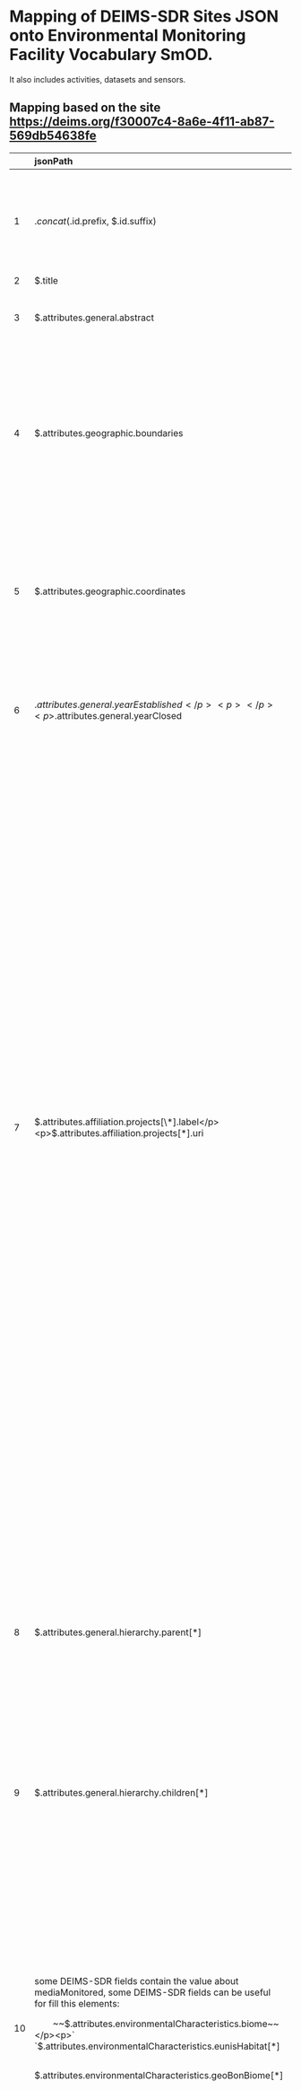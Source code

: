 # Mapping of DEIMS-SDR Sites JSON onto Environmental Monitoring Facility Vocabulary SmOD.

It also includes activities, datasets and sensors.
## Mapping based on the site <https://deims.org/f30007c4-8a6e-4f11-ab87-569db54638fe>

||**jsonPath**|**JSON data item example**|**Translation into SmOD** |**Notes**|
| :- | :- | :- | :- | :- |
|1|$.concat($.id.prefix, $.id.suffix)|<p>"id": {</p><p>`    	`"prefix": "https://deims.org/",</p><p>`    	`"suffix": "f30007c4-8a6e-4f11-ab87-569db54638fe"</p><p>`	`}</p>|<<https://deims.org/f30007c4-8a6e-4f11-ab87-569db54638fe>> a ef:EnvironmentalMonitoringFacility|The namespace value will be owned by the data provider of the spatial object and **will be registered in the INSPIRE External Object Identifier Namespaces Register**.|
|2|$.title|"title": "Lago Maggiore - Italy"|ef:name "Lago Maggiore - Italy"|-|
|3|$.attributes.general.abstract|"general": {"abstract": "Lake Maggiore was studied since the beginning of last century although not systematically. Regular research started by the foundation in 1938 of the Italian Institute of Hydrobiology ... "}|dct:description "Lake Maggiore was studied since the beginning of last century although not systematically. Regular research started by the foundation in 1938 of the Italian Institute of Hydrobiology ... "|-|
|4|$.attributes.geographic.boundaries|<p>"attributes": {geographic": {</p><p>`	`"boundaries": "MULTIPOLYGON (((8.6159757984541 45.726276324811, 8.6144175920894 45.725807536395, 8.6139308395752 45.725576372661, 8.6129526013489 45.725568562495, …)))"</p><p>}</p><p>}</p>|<p>*geosparql:hasGeometry [*</p><p>`    `*rdf:type sf:multipolygon ;* </p><p>`    `*geosparql:asWKT "<urn:ogc:def:crs:EPSG::4283>* MULTIPOLYGON (((8.6159757984541 45.726276324811, 8.6144175920894 45.725807536395, 8.6139308395752 45.725576372661, 8.6129526013489 45.725568562495, …)))*}"^^geosparql:wktLiteral ;*</p><p>`  `*] ;*</p><p></p>|<p>ef:geometry property is currently missing in SmOD</p><p></p><p>*# check the geometry most of the sites have polygon and some of theme have multipolygon, can be check this and change sf attribute?*</p>|
|5|$.attributes.geographic.coordinates|"attributes": {geographic": {coordinates": "POINT (8.63403 45.9547)}}|<p>*geo:lat                "*8.63403*" ;*</p><p>*geo:lon                "*45.9547*" ;*</p><p></p><p>and</p><p></p><p>*geosparql:hasGeometry  [ a                sf:Point ;*</p><p>`                                 `*geosparql:asWKT  "<urn:ogc:def:crs:EPSG::4283> POINT (8.63403 45.9547)"^^geosparql:wktLiteral*</p><p></p><p></p>|ef:representativePoint property is currently missing in SmOD|
|6|<p>$.attributes.general.yearEstablished </p><p></p><p>$.attributes.general.yearClosed</p>|<p>"attributes": {"general":{"yearEstablished": 2008,</p><p>"yearClosed": null }</p><p>}</p>|<p>*dct:temporal [ a dct:PeriodOfTime ;*</p><p>`    `*dcat:startDate "2008"^^xsd:date ;*</p><p>`    `*dcat:endDate ""^^xsd:date ;*</p><p>`  `*] ;*</p><p></p><p></p><p></p><p></p><p></p>|ef:operationalActivityPeriod property is currently missing in SmOD|
|7|<p>$.attributes.affiliation.projects[\*].label</p><p>$.attributes.affiliation.projects[\*].uri</p>|<p>[</p><p>`   `{</p><p>`      `"label" : "LIFEPLAN",</p><p>`      `"uri" : "https://cordis.europa.eu/project/id/856506"</p><p>`   `},</p><p>`   `{</p><p>`      `"label" : "NETLAKE Cost Action ES1201",</p><p>`      `"uri" : null</p><p>`   `},</p><p>`   `{</p><p>`      `"label" : "eLTER (H2020)",</p><p>`      `"uri" : "https://cordis.europa.eu/project/id/654359"</p><p>`   `},</p><p>`   `{</p><p>`      `"label" : "eLTER PLUS (H2020) - RA",</p><p>`      `"uri" : "https://cordis.europa.eu/project/id/871128"</p><p>`   `},</p><p>`   `{</p><p>`      `"label" : "eLTER PLUS (H2020) - TA",</p><p>`      `"uri" : "https://cordis.europa.eu/project/id/871128"</p><p>`   `},</p><p>`   `{</p><p>`      `"label" : "eLTER PLUS (H2020) - VA",</p><p>`      `"uri" : "https://cordis.europa.eu/project/id/871128"</p><p>`   `},</p><p>`   `{</p><p>`      `"label" : "eLTER catalogue",</p><p>`      `"uri" : null</p><p>`   `}</p><p>]</p>|<p>` `*oav:websiteurl https://cordis.europa.eu/project/id/856506 ;*</p><p>`    `*oav:title LIFEPLAN;*</p><p></p><p></p>||
|8|$.attributes.general.hierarchy.parent[\*]|<p>[</p><p>`   `{</p><p>`      `"type" : "site",</p><p>`      `"title" : "IT08-Southern Alpine Lakes - Italy",</p><p>`      `"id" : {</p><p>`         `"prefix" : "https://deims.org/",</p><p>`         `"suffix" : "8ffe6c61-5473-4e56-9a6e-827baad941e5"</p><p>`      `},</p><p>`      `"changed" : "2021-11-23T11:14:44+0100"</p><p>`   `}</p><p>]</p><p></p>|*ef:narrower <https://deims.org/ "8ffe6c61-5473-4e56-9a6e-827baad941e5> ;*||
|9|$.attributes.general.hierarchy.children[\*]|<p>[</p><p></p><p>]</p><p></p>|*ef:narrower <> ;*||
|10|<p>some DEIMS-SDR fields contain the value about mediaMonitored, some DEIMS-SDR fields can be useful for fill this elements:</p><p>`    `~~$.attributes.environmentalCharacteristics.biome~~</p><p>`    	`$.attributes.environmentalCharacteristics.eunisHabitat[\*]</p><p>`    	`$.attributes.environmentalCharacteristics.geoBonBiome[\*]</p>|<p>eunisHabitat</p><p>[</p><p>`   `{</p><p>`      `"label" : "Inland surface waters (C)",</p><p>`      `"uri" : null</p><p>`   `},</p><p>`   `{</p><p>`      `"label" : "Permanent oligotrophic lakes, ponds and pools (C1.1)",</p><p>`      `"uri" : null</p><p>`   `},</p><p>`   `{</p><p>`      `"label" : "Surface standing waters (C1)",</p><p>`      `"uri" : null</p><p>`   `}</p><p>]</p><p>geoBonBiome</p><p>[</p><p>`   `"Fresh water lakes"</p><p>]</p>|ef:mediaMonitored “Fresh water lakes”, “Inland surface waters (C)", “Permanent oligotrophic lakes, ponds and pools (C1.1)”, “Surface standing waters (C1)”|<p>mediaMonitored is from a codeList (http://inspire.ec.europa.eu/codeList/MediaValue) with some values: air, biota, landscape, sediment, soil/ground, waste, water</p><p></p><p>For SmOD EF Ontology the media monitored is defined as: “This property specifies monitored environmental media.” without use of codeList.</p>|
|11|<p>ITERATOR ite:CSSPath(?personpageurl, "div.panel-body div[class\*=name-field-person-name] div.field--item", "") AS ?siteManagerfullname</p><p></p><p>ITERATOR ite:CSSPath(?personpageurl, "div.panel-body div[class\*=name-field-email] div.field--item", "") AS ?siteManageremail</p><p></p><p>ITERATOR ite:CSSPath(?personpageurl, "div.panel-body div[class\*=name-field-orcid] div.field--item", "") AS ?siteManagerorcid</p><p></p>||<p>*dcat:contactPoint [ a               vcard:Individual ;*</p><p>`                                 `*rdfs:seeAlso    <https://deims.org/node/1575> ;*</p><p>*vcard:fn "Thomas Zechmeister" ;*</p><p>`                                 `*vcard:hasEmail  "thomas.zechmeister@bgld.gv.at"*</p><p>*] ;*</p><p></p>||
|12|$.attributes.affiliation.networks[?(@.network.id.prefix=='https://deims.org/network/')]|<p>[</p><p>`   `{</p><p>`      `"network" : {</p><p>`         `"name" : "ILTER",</p><p>`         `"id" : {</p><p>`            `"prefix" : "https://deims.org/network/",</p><p>`            `"suffix" : "1aa7ccb2-a14b-43d6-90ac-5e0a6bc1d65b"</p><p>`         `}</p><p>`      `},</p><p>`      `"siteCode" : null,</p><p>`      `"verified" : true</p><p>`   `},</p><p>`   `{</p><p>`      `"network" : {</p><p>`         `"name" : "LTER Europe",</p><p>`         `"id" : {</p><p>`            `"prefix" : "https://deims.org/network/",</p><p>`            `"suffix" : "4742ffca-65ac-4aae-815f-83738500a1fc"</p><p>`         `}</p><p>`      `},</p><p>`      `"siteCode" : null,</p><p>`      `"verified" : true</p><p>`   `},</p><p>`   `{</p><p>`      `"network" : {</p><p>`         `"name" : "LTER Italia (Italy)",</p><p>`         `"id" : {</p><p>`            `"prefix" : "https://deims.org/network/",</p><p>`            `"suffix" : "7fef6b73-e5cb-4cd2-b438-ed32eb1504b3"</p><p>`         `}</p><p>`      `},</p><p>`      `"siteCode" : "LTER\_EU\_IT\_045",</p><p>`      `"verified" : true</p><p>`   `}</p><p>]</p>|ef:belongsTo           <https://deims.org/network/d45c2690-dbef-4dbc-a742-26ea846edf28> ;|link to network(s)|
|13|||ef:involvedIn <>|link to activity(ies)|
|14|$.attributes.relatedResources[?(@.id.prefix=='https://deims.org/sensors/')]|<p>[</p><p></p><p>]</p>|<p><> a ef:EnvironmentalMonitoringFacility ;</p><p>ef:specialisedEMFType 'sensor' ;</p><p>ef:broader ?identifier .</p>|link to sensor(s)|
|15|concat($.attributes.relatedResources[?(@.id.prefix=="https://deims.org/dataset/")].id.prefix, $.attributes.relatedResources[?(@.id.prefix=="https://deims.org/dataset/")].id.suffix)|<p>[</p><p>`   `{</p><p>`      `"id" : {</p><p>`         `"prefix" : "https://deims.org/dataset/",</p><p>`         `"suffix" : "d9e94776-e7a8-11e2-a655-005056ab003f"</p><p>`      `},</p><p>`      `"title" : "Biovolume of Phytoplankton in Lake Maggiore site code  IT\_SI001137\_within the period 1981 - 2010",</p><p>`      `"changed" : "2021-08-25T16:38:25+0200"</p><p>`   `},</p><p>`   `{...}</p><p>]</p>|<p>*ef:hasObservation a rdf:Property;*</p><p>`  			 `*rdfs:domain ef:EnvironmentalMonitoringFacility;*</p><p>`                    	`*rdfs:range ef:EnvironmentalMonitoringFacility .*</p><p></p><p>ef:hasObservation <https://deims.org/dataset/d9e94776-e7a8-11e2-a655-005056ab003f></p>|<p>ef:hasObservation property is currently missing in SmOD</p><p></p><p>link to dataset(s)</p>|


## Mapping based on the Activity <https://deims.org/activity/08dbd115-758e-4edc-ad26-2c820a32fb53>

||**jsonPath**|**JSON data item example**|**Translation into SmOD** |**Notes**|
| :- | :- | :- | :- | :- |
|1|$.attributes.relatedResources[?(@.id.prefix=='https://deims.org/activity/')]|<p>[</p><p>`   `{</p><p>`      `"id" : {</p><p>`         `"prefix" : "https://deims.org/activity/",</p><p>`         `"suffix" : "08dbd115-758e-4edc-ad26-2c820a32fb53"</p><p>`      `},</p><p>`      `"title" : "Long-term ornithological monitoring Nationalpark Neusiedler See - Seewinkel",</p><p>`      `"changed" : "2020-11-23T13:24:25+0100"</p><p>`   `}</p><p>]</p><p></p>|<https://deims.org/activity/08dbd115-758e-4edc-ad26-2c820a32fb53>  a ef:EnvironmentalMonitoringActivity ;||
|2|$.title|"Long-term ornithological monitoring Nationalpark … "|ef:name                "Long-term ornithological monitoring Nationalpark …”||
|3|$.attributes.general.abstract|"Yearly counts of typical … "|dct:description        "Yearly counts of typical …”||
|4|$.attributes.geographic.boundaries|<p>"MULTIPOLYGON (((16.798697 47.736091, 16.808224 47.724198, 16.806507 47.722812, 16.808867 47.719637, 16.80994 47.715652, 16.812344 47.713862, 16.815262 47.712534, 16.817966 47.711812, 16.810584 47.705199, …)), ((...)), ((...)), ((...)), ((...)))"</p><p></p>|<p>geosparql:hasGeometry  [ a                sf:multipolygon ;</p><p>`                                 `geosparql:asWKT  "<urn:ogc:def:crs:EPSG::4283> MULTIPOLYGON (((16.798697 47.736091, 16.808224 47.724198, 16.806507 47.722812, 16.808867 47.719637, 16.80994 47.715652, 16.812344 47.713862, 16.815262 47.712534, 16.817966 47.711812, 16.810584 47.705199, …)), ((...)), ((...)), ((...)), ((...)))"^^geosparql:wktLiteral</p><p>`                               `] ;</p><p></p><p></p>||
|5|<p>$.created</p><p></p><p>$.changed</p>|<p>"2020-09-18T14:11:19+0200"</p><p>"2020-11-23T13:24:25+0100"</p><p></p>|<p>dct:issued "2020-09-18T14:11:19+0200"^^xsd:dateTime ;</p><p>`    `dct:modified "2020-11-23T13:24:25+0100"^^xsd:dateTime .</p><p></p>||
|6|$.attributes.general.keywords[\*].label|<p>[</p><p>`   `{</p><p>`      `"label" : "Biology and Population Ecology",</p><p>`      `"uri" : null</p><p>`   `},</p><p>`   `{...}</p><p>]</p>|dcat:keyword           "Biology and Population Ecology" , “...” ;||

